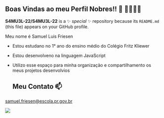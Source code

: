 ## **Boas Vindas ao meu Perfil Nobres!!** 👑 🤫🧏🏻‍♂️


**S4MU3L-22/S4MU3L-22** is a ✨ _special_ ✨ repository because its `README.md` (this file) appears on your GitHub profile.

Meu nome é Samuel Luis Friesen

- Estou estudano no 1° ano do ensino médio do Colégio Fritz Kliewer
- Estou desenvolveno na linguagem JavaScript
- Utilizo esse espaço para minha organização e compartilhamento os meus projetos desenvolvios

  ## **Meu Contato** 📫

samuel.friesen@escola.pr.gov.br

![](https://media1.tenor.com/m/_s0I489R1YAAAAAC/1985-bo-burnham.gif)
